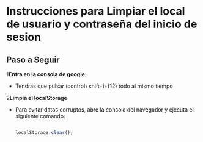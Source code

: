 # Instrucciones para Limpiar el local de usuario y contraseña del inicio de sesion


## Paso a Seguir

1**Entra en la consola de google**

- Tendras que pulsar (control+shift+i+f12) todo al mismo tiempo

2**Limpia el localStorage**

   - Para evitar datos corruptos, abre la consola del navegador y ejecuta el siguiente comando:

     ```javascript

     localStorage.clear();

     ```